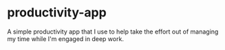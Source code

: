# productivity-app
A simple productivity app that I use to help take the effort out of managing my time while I'm engaged in deep work.
